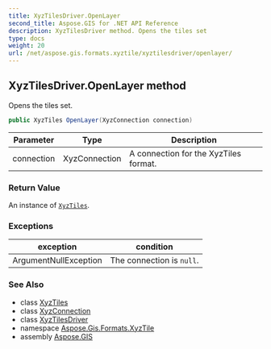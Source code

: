 ```yaml
---
title: XyzTilesDriver.OpenLayer
second_title: Aspose.GIS for .NET API Reference
description: XyzTilesDriver method. Opens the tiles set
type: docs
weight: 20
url: /net/aspose.gis.formats.xyztile/xyztilesdriver/openlayer/
---
```

## XyzTilesDriver.OpenLayer method

Opens the tiles set.

```csharp
public XyzTiles OpenLayer(XyzConnection connection)
```

| Parameter | Type | Description |
| --- | --- | --- |
| connection | XyzConnection | A connection for the XyzTiles format. |

### Return Value

An instance of [`XyzTiles`](../../xyztiles/).

### Exceptions

| exception | condition |
| --- | --- |
| ArgumentNullException | The connection is `null`. |

### See Also

* class [XyzTiles](../../xyztiles/)
* class [XyzConnection](../../xyzconnection/)
* class [XyzTilesDriver](../)
* namespace [Aspose.Gis.Formats.XyzTile](../../xyztilesdriver/)
* assembly [Aspose.GIS](../../../)


